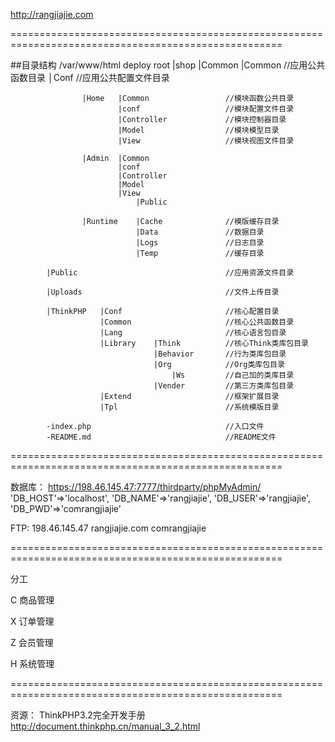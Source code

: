 http://rangjiajie.com

=====================================================================================================

##目录结构 /var/www/html
deploy root
            |shop   |Common |Common                 //应用公共函数目录
                            │Conf                   //应用公共配置文件目录

                    |Home   |Common                 //模块函数公共目录
                            |conf                   //模块配置文件目录
                            |Controller             //模块控制器目录
                            |Model                  //模块模型目录
                            |View                   //模块视图文件目录

                    |Admin  |Common                 
                            |conf
                            |Controller
                            |Model
                            |View
                                |Public

                    |Runtime    |Cache              //模版缓存目录
                                |Data               //数据目录
                                |Logs               //日志目录
                                |Temp               //缓存目录

            |Public                                 //应用资源文件目录

            |Uploads                                //文件上传目录

            |ThinkPHP   |Conf                       //核心配置目录
                        |Common                     //核心公共函数目录
                        |Lang                       //核心语言包目录
                        |Library    |Think          //核心Think类库包目录
                                    |Behavior       //行为类库包目录
                                    |Org            //Org类库包目录
                                        |Ws         //自己加的类库目录
                                    |Vender         //第三方类库包目录
                        |Extend                     //框架扩展目录
                        |Tpl                        //系统模版目录

            -index.php                              //入口文件
            -README.md                              //README文件

=====================================================================================================

数据库：
https://198.46.145.47:7777/thirdparty/phpMyAdmin/ 
    'DB_HOST'=>'localhost',
    'DB_NAME'=>'rangjiajie',
    'DB_USER'=>'rangjiajie',
    'DB_PWD'=>'comrangjiajie'

FTP:
198.46.145.47  rangjiajie.com   comrangjiajie

=====================================================================================================

分工

C 商品管理

X 订单管理

Z 会员管理

H 系统管理

=====================================================================================================

资源：
ThinkPHP3.2完全开发手册  http://document.thinkphp.cn/manual_3_2.html

